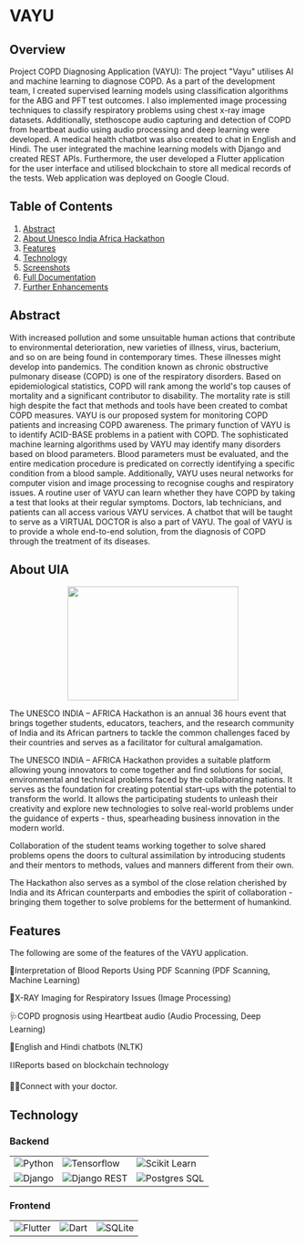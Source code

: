          
# VAYU
## Overview
Project COPD Diagnosing Application (VAYU): The project "Vayu" utilises AI and machine learning to diagnose COPD. As
a part of the development team, I created supervised learning models using classification algorithms for the ABG and PFT test
outcomes. I also implemented image processing techniques to classify respiratory problems using chest x-ray image datasets.
Additionally, stethoscope audio capturing and detection of COPD from heartbeat audio using audio processing and deep
learning were developed. A medical health chatbot was also created to chat in English and Hindi. The user integrated the
machine learning models with Django and created REST APIs. Furthermore, the user developed a Flutter application for the
user interface and utilised blockchain to store all medical records of the tests. Web application was deployed on Google Cloud.

## Table of Contents

<ol>
    <li><a href="#Abstract">Abstract</a></li>
    <li><a href="#About-UIA">About Unesco India Africa Hackathon</a></li>
    <li><a href="#Features">Features</a></li>
    <li><a href="#Technology">Technology</a></li>
    <li><a href="#Screenshots">Screenshots</a></li>
    <li><a href="#Demo-Video-Link">Full Documentation</a></li>
    <li><a href="#Further-Enhancements">Further Enhancements</a></li>
    
 </ol>
 
## Abstract

With increased pollution and some unsuitable human actions that contribute to environmental deterioration, new varieties of illness, virus, bacterium, and so on are being found in contemporary times. These illnesses might develop into pandemics. 
The condition known as chronic obstructive pulmonary disease (COPD) is one of the respiratory disorders.
Based on epidemiological statistics, COPD will rank among the world's top causes of mortality and a significant contributor to disability. 
The mortality rate is still high despite the fact that methods and tools have been created to combat COPD measures. 
VAYU is our proposed system for monitoring COPD patients and increasing COPD awareness. 
The primary function of VAYU is to identify ACID-BASE problems in a patient with COPD. 
The sophisticated machine learning algorithms used by VAYU may identify many disorders based on blood parameters. 
Blood parameters must be evaluated, and the entire medication procedure is predicated on correctly identifying a specific condition from a blood sample. 
Additionally, VAYU uses neural networks for computer vision and image processing to recognise coughs and respiratory issues.
A routine user of VAYU can learn whether they have COPD by taking a test that looks at their regular symptoms. 
Doctors, lab technicians, and patients can all access various VAYU services.
A chatbot that will be taught to serve as a VIRTUAL DOCTOR is also a part of VAYU. 
The goal of VAYU is to provide a whole end-to-end solution, from the diagnosis of COPD through the treatment of its diseases. 

## About UIA


<p align="center"><img src="https://user-images.githubusercontent.com/55245862/205508044-e43024b4-3c92-4ab9-9f6b-e3c6038205a6.jpg" height="200" width="300"></p>

The UNESCO INDIA – AFRICA Hackathon is an annual 36 hours event that brings together students, educators, teachers, and the research community of India and its African partners to tackle the common challenges faced by their countries and serves as a facilitator for cultural amalgamation.

The UNESCO INDIA – AFRICA Hackathon provides a suitable platform allowing young innovators to come together and find solutions for social, environmental and technical problems faced by the collaborating nations. It serves as the foundation for creating potential start-ups with the potential to transform the world. It allows the participating students to unleash their creativity and explore new technologies to solve real-world problems under the guidance of experts - thus, spearheading business innovation in the modern world.

Collaboration of the student teams working together to solve shared problems opens the doors to cultural assimilation by introducing students and their mentors to methods, values and manners different from their own.

The Hackathon also serves as a symbol of the close relation cherished by India and its African counterparts and embodies the spirit of collaboration - bringing them together to solve problems for the betterment of humankind.


## Features

The following are some of the features of the VAYU application.

📑Interpretation of Blood Reports Using PDF Scanning (PDF Scanning, Machine Learning)

🩻X-RAY Imaging for Respiratory Issues (Image Processing)

🩺COPD prognosis using Heartbeat audio (Audio Processing, Deep Learning)

🤖English and Hindi chatbots (NLTK)

⛓️Reports based on blockchain technology

👨‍⚕️Connect with your doctor.

## Technology

### Backend
<table>
    <tr>
        <td><img src="https://img.shields.io/badge/Python-FFD43B?style=for-the-badge&logo=python&logoColor=blue" alt="Python" /></td>
        <td><img src="https://img.shields.io/badge/TensorFlow-FF6F00?style=for-the-badge&logo=tensorflow&logoColor=white" alt="Tensorflow" /></td>
        <td><img src="https://img.shields.io/badge/scikit_learn-F7931E?style=for-the-badge&logo=scikit-learn&logoColor=white" alt="Scikit Learn" /></td>
    </tr>
    <tr>
        <td><img src="https://img.shields.io/badge/Django-092E20?style=for-the-badge&logo=django&logoColor=green" alt="Django" /></td>
        <td><img src="https://img.shields.io/badge/django%20rest-ff1709?style=for-the-badge&logo=django&logoColor=white" alt="Django REST" /></td>
        <td><img src="https://img.shields.io/badge/PostgreSQL-316192?style=for-the-badge&logo=postgresql&logoColor=white" alt="Postgres SQL" /></td>
    </tr>
</table>

### Frontend
<table>
    <tr>
        <td><img src="https://img.shields.io/badge/Flutter-02569B?style=for-the-badge&logo=flutter&logoColor=white" alt="Flutter" /></td>
        <td><img src="https://img.shields.io/badge/Dart-0175C2?style=for-the-badge&logo=dart&logoColor=white" alt="Dart" /></td>
        <td><img src="https://img.shields.io/badge/SQLite-07405E?style=for-the-badge&logo=sqlite&logoColor=white" alt="SQLite" /></td>
    </tr>
    
</table>      
          

